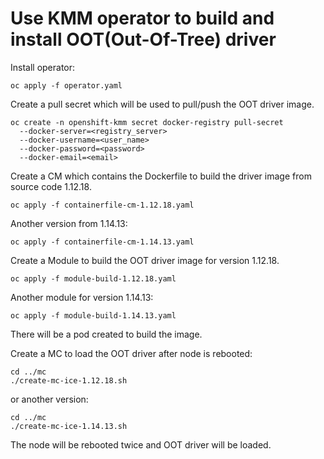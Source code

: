 # Use KMM operator to build and install OOT(Out-Of-Tree) driver

Install operator:

```shell
oc apply -f operator.yaml
```

Create a pull secret which will be used to pull/push the OOT driver image.

```shell
oc create -n openshift-kmm secret docker-registry pull-secret 
  --docker-server=<registry_server> 
  --docker-username=<user_name> 
  --docker-password=<password> 
  --docker-email=<email>
```

Create a CM which contains the Dockerfile to build the driver image from source code 1.12.18. 

```shell
oc apply -f containerfile-cm-1.12.18.yaml
```

Another version from 1.14.13:

```shell
oc apply -f containerfile-cm-1.14.13.yaml
```

Create a Module to build the OOT driver image for version 1.12.18.

```shell
oc apply -f module-build-1.12.18.yaml
```

Another module for version 1.14.13:

```shell
oc apply -f module-build-1.14.13.yaml
```
There will be a pod created to build the image. 

Create a MC to load the OOT driver after node is rebooted:

```shell
cd ../mc
./create-mc-ice-1.12.18.sh
```

or another version:
```shell
cd ../mc
./create-mc-ice-1.14.13.sh
```

The node will be rebooted twice and OOT driver will be loaded. 
